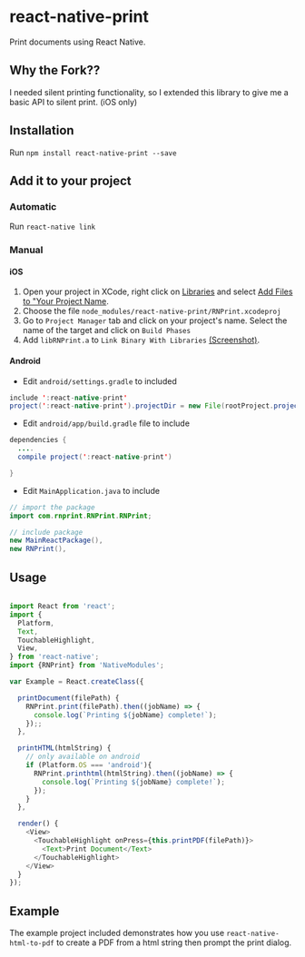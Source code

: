 # react-native-print

Print documents using React Native.

## Why the Fork??
I needed silent printing functionality, so I extended this library to give me a
basic API to silent print. (iOS only)

## Installation

Run `npm install react-native-print --save`

## Add it to your project

### Automatic

Run `react-native link`

### Manual

#### iOS
1. Open your project in XCode, right click on [Libraries](http://url.brentvatne.ca/jQp8) and select [Add Files to "Your Project Name](http://url.brentvatne.ca/1gqUD).
2. Choose the file `node_modules/react-native-print/RNPrint.xcodeproj`
3. Go to `Project Manager` tab and click on your project's name. Select the name of the target and click on `Build Phases`
4. Add `libRNPrint.a` to `Link Binary With Libraries`
   [(Screenshot)](http://url.brentvatne.ca/17Xfe).

#### Android
- Edit `android/settings.gradle` to included

```java
include ':react-native-print'
project(':react-native-print').projectDir = new File(rootProject.projectDir,'../node_modules/react-native-print/android')
```

- Edit `android/app/build.gradle` file to include

```java
dependencies {
  ....
  compile project(':react-native-print')

}
```

- Edit `MainApplication.java` to include

```java
// import the package
import com.rnprint.RNPrint.RNPrint;

// include package
new MainReactPackage(),
new RNPrint(),
```


## Usage
```javascript

import React from 'react';
import {
  Platform,
  Text,
  TouchableHighlight,
  View,
} from 'react-native';
import {RNPrint} from 'NativeModules';

var Example = React.createClass({

  printDocument(filePath) {
    RNPrint.print(filePath).then((jobName) => {
      console.log(`Printing ${jobName} complete!`);
    });;
  },

  printHTML(htmlString) {
    // only available on android
    if (Platform.OS === 'android'){
      RNPrint.printhtml(htmlString).then((jobName) => {
        console.log(`Printing ${jobName} complete!`);
      });
    }
  },

  render() {
    <View>
      <TouchableHighlight onPress={this.printPDF(filePath)}>
        <Text>Print Document</Text>
      </TouchableHighlight>
    </View>
  }
});
```

## Example
The example project included demonstrates how you use `react-native-html-to-pdf` to create a PDF from a html string then prompt the print dialog.
